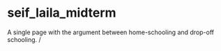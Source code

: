 # seif_laila_midterm
A single page with the argument between home-schooling and drop-off schooling.
/